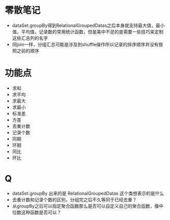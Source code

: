 # 零散笔记
+ dataSet.groupBy得到RelationalGroupedDatas之后本身就支持最大值，最小值，平均值，记录数的常用统计函数，但是美中不足的是需要一些技巧来定制这些汇总列的名字
+ 同join一样，分组汇总可能是涉及到shuffle操作所以记录的排序顺序并没有按照之前的顺序

# 功能点
+ 求和
+ 求平均
+ 求最大
+ 求最小
+ 标准差
+ 方差
+ 去重计数
+ 记录个数
+ 同期
+ 环期
+ 同比
+ 环比

# Q
+ dataSet.groupBy 出来的是 RelationalGroupedDatas 这个类想表示的是什么
+ 去重计数和记录个数的区别，分组完之后不久等同于已经去重？
+ 从groupBy之后可以指定聚合函数那么是否可以自定义自己的聚合函数，像中位数这种函数是否可以？